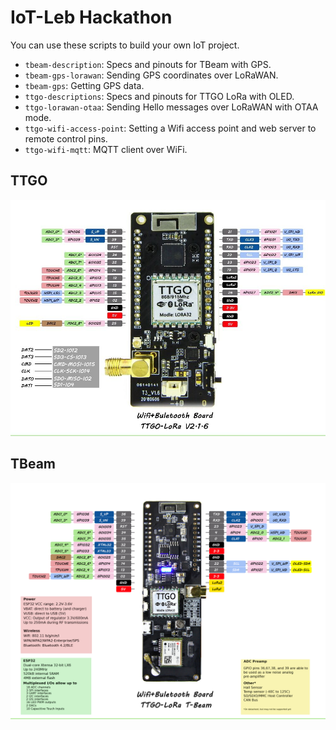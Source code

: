 # IoT-Leb Hackathon
You can use these scripts to build your own IoT project.

- `tbeam-description`: Specs and pinouts for TBeam with GPS.
- `tbeam-gps-lorawan`: Sending GPS coordinates over LoRaWAN.
- `tbeam-gps`: Getting GPS data.
- `ttgo-descriptions`: Specs and pinouts for TTGO LoRa with OLED.
- `ttgo-lorawan-otaa`: Sending Hello messages over LoRaWAN with OTAA mode.
- `ttgo-wifi-access-point`: Setting a Wifi access point and web server to remote control pins.
- `ttgo-wifi-mqtt`: MQTT client over WiFi.

## TTGO
![TTGO pinout](/ttgo-description/pinout.jpg)

## TBeam
![TBeam pinout](/tbeam-description/pinout.jpg)
